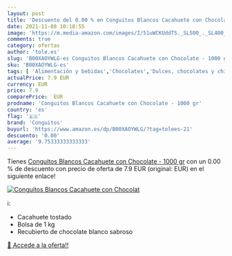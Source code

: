 ```yaml
---
layout: post
title: 'Descuento del 0.00 % en Conguitos Blancos Cacahuete con Chocolat'
date: 2021-11-08 10:18:55
image: 'https://m.media-amazon.com/images/I/51uWCKUddTS._SL500_._SL400_.jpg'
comments: true
category: ofertas
author: 'tole.es'
slug: 'B00XAOYWLG-es Conguitos Blancos Cacahuete con Chocolate - 1000 gr'
sku: 'B00XAOYWLG-es'
tags: [ 'Alimentación y bebidas','Chocolates','Dulces, chocolates y chicles','Frutos secos cubiertos de chocolate','chocolate','conguitos', ]
actualPrice: 7.9 EUR
currency: EUR
price: 7.9
comparePrice:  EUR
prodname: 'Conguitos Blancos Cacahuete con Chocolate - 1000 gr'
country: 'es'
flag: '🇪🇸'
brand: 'Conguitos'
buyurl: 'https://www.amazon.es/dp/B00XAOYWLG/?tag=tolees-21'
descuento: '0.00'
average: '9.75333333333333'
---
```


Tienes [Conguitos Blancos Cacahuete con Chocolate - 1000 gr](https://www.amazon.es/dp/B00XAOYWLG/?tag=tolees-21) con un 0.00 % de descuento con precio de oferta de 7.9 EUR (original:  EUR) en el siguiente enlace!

[![Conguitos Blancos Cacahuete con Chocolat](https://m.media-amazon.com/images/I/51uWCKUddTS._SL500_._SL400_.jpg)](https://www.amazon.es/dp/B00XAOYWLG/?tag=tolees-21)

ℹ️:

- Cacahuete tostado
- Bolsa de 1 kg
- Recubierto de chocolate blanco sabroso

[🛒 Accede a la oferta!!](https://www.amazon.es/dp/B00XAOYWLG/?tag=tolees-21)
